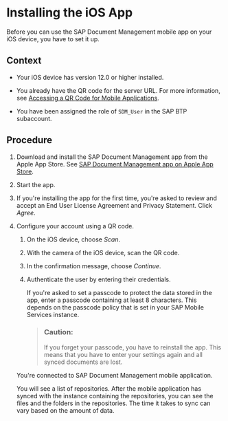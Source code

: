 <!-- loioc1c356dda70c491cbd6e7df1f5f368c2 -->

# Installing the iOS App

Before you can use the SAP Document Management mobile app on your iOS device, you have to set it up.



## Context

-   Your iOS device has version 12.0 or higher installed.

-   You already have the QR code for the server URL. For more information, see [Accessing a QR Code for Mobile Applications](accessing-a-qr-code-for-mobile-applications-985ec46.md).

-   You have been assigned the role of `SDM_User` in the SAP BTP subaccount.




## Procedure

1.  Download and install the SAP Document Management app from the Apple App Store. See [SAP Document Management app on Apple App Store](https://apps.apple.com/us/app/document-management-service/id1593443458).

2.  Start the app.

3.  If you're installing the app for the first time, you're asked to review and accept an End User License Agreement and Privacy Statement. Click *Agree*.

4.  Configure your account using a QR code.

    1.  On the iOS device, choose *Scan*.

    2.  With the camera of the iOS device, scan the QR code.

    3.  In the confirmation message, choose *Continue*.

    4.  Authenticate the user by entering their credentials.

        If you're asked to set a passcode to protect the data stored in the app, enter a passcode containing at least 8 characters. This depends on the passcode policy that is set in your SAP Mobile Services instance.

        > ### Caution:  
        > If you forget your passcode, you have to reinstall the app. This means that you have to enter your settings again and all synced documents are lost.


    You're connected to SAP Document Management mobile application.

    You will see a list of repositories. After the mobile application has synced with the instance containing the repositories, you can see the files and the folders in the repositories. The time it takes to sync can vary based on the amount of data.


